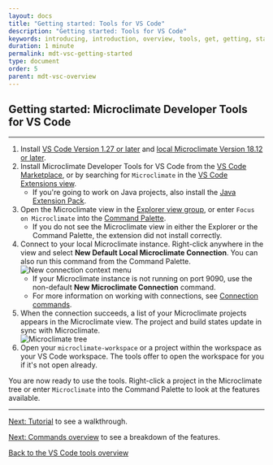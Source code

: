 ```yaml
---
layout: docs
title: "Getting started: Tools for VS Code"
description: "Getting started: Tools for VS Code"
keywords: introducing, introduction, overview, tools, get, getting, start, started, vscode, visual, studio, code
duration: 1 minute
permalink: mdt-vsc-getting-started
type: document
order: 5
parent: mdt-vsc-overview
---
```


## Getting started: Microclimate Developer Tools for VS Code

***

1. Install [VS Code Version 1.27 or later](https://code.visualstudio.com/download) and [local Microclimate Version 18.12 or later](https://microclimate-dev2ops.github.io/installlocally).
2. Install Microclimate Developer Tools for VS Code from the [VS Code Marketplace](https://marketplace.visualstudio.com/items?itemName=IBM.microclimate-tools), or by searching for `Microclimate` in the [VS Code Extensions view](https://code.visualstudio.com/docs/editor/extension-gallery#_browse-for-extensions).
    - If you're going to work on Java projects, also install the [Java Extension Pack](https://marketplace.visualstudio.com/items?itemName=vscjava.vscode-java-pack).
3. Open the Microclimate view in the [Explorer view group](https://code.visualstudio.com/docs/getstarted/userinterface), or enter `Focus on Microclimate` into the [Command Palette](https://code.visualstudio.com/docs/getstarted/userinterface#_command-palette).
    - If you do not see the Microclimate view in either the Explorer or the Command Palette, the extension did not install correctly.
4. Connect to your local Microclimate instance. Right-click anywhere in the view and select **New Default Local Microclimate Connection**. You can also run this command from the Command Palette.
![New connection context menu](dist/images/mdt-vsc/new-connection.png)<br>
    - If your Microclimate instance is not running on port 9090, use the non-default **New Microclimate Connection** command.
    - For more information on working with connections, see [Connection commands](mdt-vsc-commands-connection).
5. When the connection succeeds, a list of your Microclimate projects appears in the Microclimate view. The project and build states update in sync with Microclimate.<br>
![Microclimate tree](dist/images/mdt-vsc/mc-tree.png)
6. Open your `microclimate-workspace` or a project within the workspace as your VS Code workspace. The tools offer to open the workspace for you if it's not open already.

You are now ready to use the tools. Right-click a project in the Microclimate tree or enter `Microclimate` into the Command Palette to look at the features available.

***

[Next: Tutorial](mdt-vsc-tutorial) to see a walkthrough.

[Next: Commands overview](mdt-vsc-commands-overview) to see a breakdown of the features.

[Back to the VS Code tools overview](mdt-vsc-overview)
